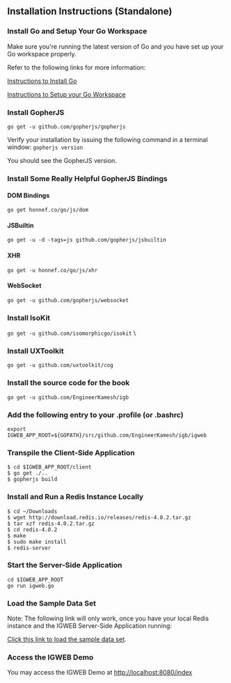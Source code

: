 ## Installation Instructions (Standalone)

### Install Go and Setup Your Go Workspace

Make sure you're running the latest version of Go and you have set up your Go workspace properly. 

Refer to the following links for more information:

[Instructions to Install Go](https://golang.org/doc/install)

[Instructions to Setup your Go Workspace](https://golang.org/doc/code.html)


### Install GopherJS

`go get -u github.com/gopherjs/gopherjs`

Verify your installation by issuing the following command in a terminal window:
`gopherjs version`

You should see the GopherJS version.

### Install Some Really Helpful GopherJS Bindings

#### DOM Bindings
`go get honnef.co/go/js/dom`

#### JSBuiltin
`go get -u -d -tags=js github.com/gopherjs/jsbuiltin`

#### XHR
`go get -u honnef.co/go/js/xhr`

#### WebSocket
`go get -u github.com/gopherjs/websocket`


### Install IsoKit
`go get -u github.com/isomorphicgo/isokit`
\

### Install UXToolkit
`go get -u github.com/uxtoolkit/cog`


### Install the source code for the book
`go get -u github.com/EngineerKamesh/igb`

### Add the following entry to your .profile (or .bashrc)
`export IGWEB_APP_ROOT=${GOPATH}/src/github.com/EngineerKamesh/igb/igweb`

### Transpile the Client-Side Application
```
$ cd $IGWEB_APP_ROOT/client
$ go get ./..
$ gopherjs build
```

### Install and Run a Redis Instance Locally
```
$ cd ~/Downloads
$ wget http://download.redis.io/releases/redis-4.0.2.tar.gz
$ tar xzf redis-4.0.2.tar.gz
$ cd redis-4.0.2
$ make
$ sudo make install
$ redis-server
```

### Start the Server-Side Application
```
cd $IGWEB_APP_ROOT
go run igweb.go
```

### Load the Sample Data Set

Note: The following link will only work, once you have your local Redis instance and the IGWEB Server-Side Application running:

[Click this link to load the sample data set](http://localhost:8080/config/load-sample-data).

### Access the IGWEB Demo

You may access the IGWEB Demo at [http://localhost:8080/index](http://localhost:8080/index)
